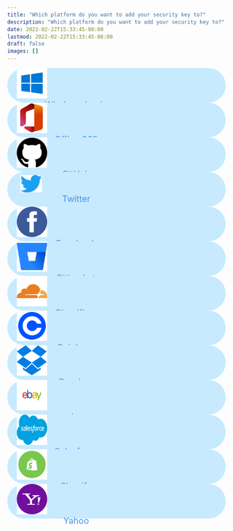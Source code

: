 ```yaml
---
title: "Which platform do you want to add your security key to?"
description: "Which platform do you want to add your security key to?"
date: 2022-02-22T15:33:45-08:00
lastmod: 2022-02-22T15:33:45-08:00
draft: false
images: []
---
```


<div class='d-flex flex-column mt-5'>

 <div id="windows" class='d-flex flex-row rounded-btn mb-4'>
  <div style='width:27%;'>
   <img src='windows.png' class='rounded-btn_img'>
  </div>

  <div style='width:73%;text-align: center;'>
  <span class='rounded-btn_txt'>Windows Login</span>
  </div>
 </div>

 <div id="office" class='d-flex flex-row rounded-btn mb-4'>
  <div style='width:27%;'>
   <img src='Office.png' class='rounded-btn_img'>
  </div>

  <div style='width:73%;text-align: center;'>
  <span class='rounded-btn_txt'>Office 365</span>
  </div>
 </div>

 <div id="hotmail" class='d-flex flex-row rounded-btn mb-4'>
  <div style='width:27%;'>
   <img src='github.png' class='rounded-btn_img'>
  </div>

  <div style='width:73%;text-align: center;'>
  <span class='rounded-btn_txt'>GitHub</span>
  </div>
 </div>

 <div id="twitter" class='d-flex flex-row rounded-btn mb-4'>
  <div style='width:27%;'>
   <img src='twitter.png' class='rounded-btn_img' style='height: 40px;width: 50px;margin-left: 30px;'>
  </div>

  <div style='width:73%;text-align: center;'>
  <span class='rounded-btn_txt'>Twitter</span>
  </div>
 </div>

<div id="facebook" class='d-flex flex-row rounded-btn mb-4'>
  <div style='width:27%;'>
   <img src='fb.png' class='rounded-btn_img'>
  </div>

  <div style='width:73%;text-align: center;'>
  <span class='rounded-btn_txt'>Facebook</span>
  </div>
 </div>

<div id="bitbucket" class='d-flex flex-row rounded-btn mb-4'>
  <div style='width:27%;'>
   <img src='Bitbucket.png' class='rounded-btn_img'>
  </div>

  <div style='width:73%;text-align: center;'>
  <span class='rounded-btn_txt'>Bitbucket</span>
  </div>
 </div>

<div id="cloudflare" class='d-flex flex-row rounded-btn mb-4'>
  <div style='width:27%;'>
   <img src='cloudflare.png' class='rounded-btn_img'>
  </div>

  <div style='width:73%;text-align: center;'>
  <span class='rounded-btn_txt'>Cloudflare</span>
  </div>
 </div>
 <div id="coinbase" class='d-flex flex-row rounded-btn mb-4'>
  <div style='width:27%;'>
   <img src='coinbase.png' class='rounded-btn_img'>
  </div>

  <div style='width:73%;text-align: center;'>
  <span class='rounded-btn_txt'>Coinbase</span>
  </div>
 </div>
<div id="dropbox" class='d-flex flex-row rounded-btn mb-4'>
  <div style='width:27%;'>
   <img src='Dropbox.png' class='rounded-btn_img'>
  </div>

  <div style='width:73%;text-align: center;'>
  <span class='rounded-btn_txt'>Dropbox</span>
  </div>
 </div>

 <div id="ebay" class='d-flex flex-row rounded-btn mb-4'>
  <div style='width:27%;'>
   <img src='ebay.png' class='rounded-btn_img'>
  </div>

  <div style='width:73%;text-align: center;'>
  <span class='rounded-btn_txt'>ebay</span>
  </div>
 </div>

<div id="salesforce" class='d-flex flex-row rounded-btn mb-4'>
  <div style='width:27%;'>
   <img src='salesforce.png' class='rounded-btn_img'>
  </div>

  <div style='width:73%;text-align: center;'>
  <span class='rounded-btn_txt'>Salesforce</span>
  </div>
 </div>
<div id="shopify" class='d-flex flex-row rounded-btn mb-4'>
  <div style='width:27%;'>
   <img src='shopify.png' class='rounded-btn_img'>
  </div>

  <div style='width:73%;text-align: center;'>
  <span class='rounded-btn_txt'>Shopify</span>
  </div>
 </div>

<div id="yahoo" class='d-flex flex-row rounded-btn mb-4'>
  <div style='width:27%;'>
   <img src='yahoo.png' class='rounded-btn_img'>
  </div>

  <div style='width:73%;text-align: center;'>
  <span class='rounded-btn_txt'>Yahoo</span>
  </div>
 </div>

</div>

<style>@media (max-width: 480px) {.navbar, .footer { display: none; }}
h1{
    color : #4395ec;
}
.rounded-btn{
    height: 80px;
    width: 100%;
    position: relative;
    border-radius: 50px;
    background-color: #c7eaff;
    align-items: center;
    align-content: space-around;
}
.rounded-btn_img{
    width: 70px;
    height: 70px;
    margin-left: 22px;
}

.rounded-btn_txt{
    font-size: 20px;
    color: #4395ec;
    margin-left: -50px;
}
</style>

<script>
function selectAndRedirect(element,URL){
   const windows = document.getElementById(element)
    windows.addEventListener('click', (ev) => {
      location.replace(URL);
    });
}
selectAndRedirect('windows',`http://docs.idmelon.com/pages/setupsecuritykeys/windows/`)
selectAndRedirect('office',`http://docs.idmelon.com/pages/setupsecuritykeys/office/`)
selectAndRedirect('hotmail',`http://docs.idmelon.com/pages/setupsecuritykeys/github/`)
selectAndRedirect('twitter',`http://docs.idmelon.com/pages/setupsecuritykeys/twitter/`)
selectAndRedirect('facebook',`http://docs.idmelon.com/pages/setupsecuritykeys/facebook/`)
selectAndRedirect('bitbucket',`http://docs.idmelon.com/pages/setupsecuritykeys/bitbucket/`)
selectAndRedirect('cloudflare',`http://docs.idmelon.com/pages/setupsecuritykeys/cloudflare/`)
selectAndRedirect('coinbase',`http://docs.idmelon.com/pages/setupsecuritykeys/coinbase/`)
selectAndRedirect('dropbox',`http://docs.idmelon.com/pages/setupsecuritykeys/dropbox/`)
selectAndRedirect('ebay',`http://docs.idmelon.com/pages/setupsecuritykeys/ebay/`)
selectAndRedirect('salesforce',`http://docs.idmelon.com/pages/setupsecuritykeys/salesforce/`)
selectAndRedirect('shopify',`http://docs.idmelon.com/pages/setupsecuritykeys/shopify/`)
selectAndRedirect('yahoo',`http://docs.idmelon.com/pages/setupsecuritykeys/yahoo/`)

</script>
